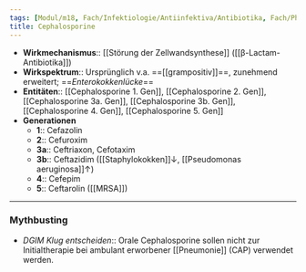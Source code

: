 ```yaml
---
tags: [Modul/m18, Fach/Infektiologie/Antiinfektiva/Antibiotika, Fach/Pharmakologie/Medikament]
title: Cephalosporine
---
```

- **Wirkmechanismus**:: [[Störung der Zellwandsynthese]] ([[β-Lactam-Antibiotika]])
- **Wirkspektrum**:: Ursprünglich v.a. ==[[grampositiv]]==, zunehmend erweitert; ==*Enterokokkenlücke*==
- **Entitäten**:: [[Cephalosporine 1. Gen]], [[Cephalosporine 2. Gen]], [[Cephalosporine 3a. Gen]], [[Cephalosporine 3b. Gen]], [[Cephalosporine 4. Gen]], [[Cephalosporine 5. Gen]]
- **Generationen**
	- **1**:: Cefazolin
	- **2**:: Cefuroxim
	- **3a**:: Ceftriaxon, Cefotaxim
	- **3b**:: Ceftazidim ([[Staphylokokken]]↓, [[Pseudomonas aeruginosa]]↑)
	- **4**:: Cefepim
	- **5**:: Ceftarolin ([[MRSA]])
---
### Mythbusting
- *DGIM Klug entscheiden*:: Orale Cephalosporine sollen nicht zur Initialtherapie bei ambulant erworbener [[Pneumonie]] (CAP) verwendet werden.